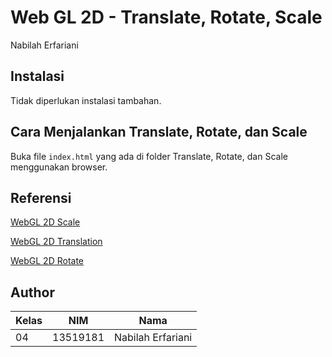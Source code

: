 # Web GL 2D - Translate, Rotate, Scale
Nabilah Erfariani

## Instalasi

Tidak diperlukan instalasi tambahan.

## Cara Menjalankan Translate, Rotate, dan Scale

Buka file `index.html` yang ada di folder Translate, Rotate, dan Scale menggunakan browser.

## Referensi

[WebGL 2D Scale](https://webglfundamentals.org/webgl/lessons/webgl-2d-scale.html)

[WebGL 2D Translation](https://webglfundamentals.org/webgl/lessons/webgl-2d-translation.html)

[WebGL 2D Rotate](https://webglfundamentals.org/webgl/lessons/webgl-2d-rotation.html)

## Author
| Kelas      | NIM      | Nama      |
| ----------- | ----------- | ----------- |
| 04      | 13519181       | Nabilah Erfariani       |
